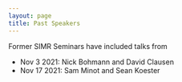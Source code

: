 ```yaml
---
layout: page
title: Past Speakers
---
```


Former SIMR Seminars have included talks from

- Nov 3 2021: Nick Bohmann and David Clausen
- Nov 17 2021: Sam Minot and Sean Koester
